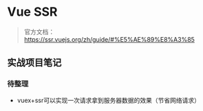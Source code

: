 # Vue SSR

> 官方文档：<https://ssr.vuejs.org/zh/guide/#%E5%AE%89%E8%A3%85>



## 实战项目笔记

### 待整理

- vuex+ssr可以实现一次请求拿到服务器数据的效果（节省网络请求）